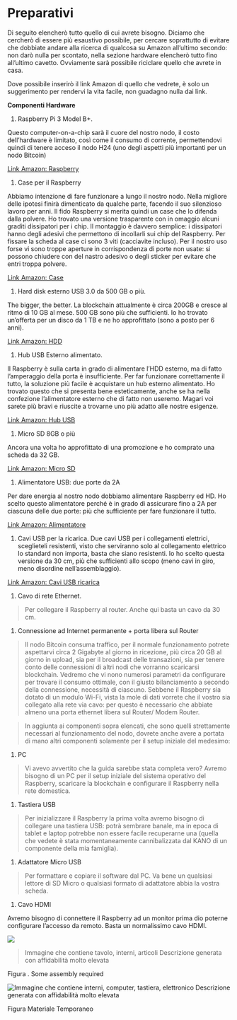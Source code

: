 # Preparativi

Di seguito elencherò tutto quello di cui avrete bisogno. Diciamo che cercherò di
essere più esaustivo possibile, per cercare soprattutto di evitare che dobbiate
andare alla ricerca di qualcosa su Amazon all’ultimo secondo: non darò nulla per
scontato, nella sezione hardware elencherò tutto fino all’ultimo cavetto.
Ovviamente sarà possibile riciclare quello che avrete in casa.

Dove possibile inserirò il link Amazon di quello che vedrete, è solo un
suggerimento per rendervi la vita facile, non guadagno nulla dai link.

**Componenti Hardware**

1.  Raspberry Pi 3 Model B+.

Questo computer-on-a-chip sarà il cuore del nostro nodo, il costo dell’hardware
è limitato, così come il consumo di corrente, permettendovi quindi di tenere
acceso il nodo H24 (uno degli aspetti più importanti per un nodo Bitcoin)

[Link Amazon:
Raspberry](https://www.amazon.it/gp/product/B07BDR5PDW/ref=oh_aui_detailpage_o01_s00?ie=UTF8&psc=1)

1.  Case per il Raspberry

Abbiamo intenzione di fare funzionare a lungo il nostro nodo. Nella migliore
delle ipotesi finirà dimenticato da qualche parte, facendo il suo silenzioso
lavoro per anni. Il fido Raspberry si merita quindi un case che lo difenda dalla
polvere. Ho trovato una versione trasparente con in omaggio alcuni graditi
dissipatori per i chip. Il montaggio è davvero semplice: i dissipatori hanno
degli adesivi che permettono di incollarli sui chip del Raspberry. Per fissare
la scheda al case ci sono 3 viti (cacciavite incluso). Per il nostro uso forse
vi sono troppe aperture in corrispondenza di porte non usate: si possono
chiudere con del nastro adesivo o degli sticker per evitare che entri troppa
polvere.

[Link Amazon:
Case](https://www.amazon.it/gp/product/B00UCSO6SW/ref=oh_aui_detailpage_o01_s00?ie=UTF8&psc=1)

1.  Hard disk esterno USB 3.0 da 500 GB o più.

The bigger, the better. La blockchain attualmente è circa 200GB e cresce al
ritmo di 10 GB al mese. 500 GB sono più che sufficienti. Io ho trovato
un’offerta per un disco da 1 TB e ne ho approfittato (sono a posto per 6 anni).

[Link Amazon:
HDD](https://www.amazon.it/gp/product/B07997KKSK/ref=oh_aui_detailpage_o01_s00?ie=UTF8&psc=1)

1.  Hub USB Esterno alimentato.

Il Raspberry è sulla carta in grado di alimentare l’HDD esterno, ma di fatto
l’amperaggio della porta è insufficiente. Per far funzionare correttamente il
tutto, la soluzione più facile è acquistare un hub esterno alimentato. Ho
trovato questo che si presenta bene esteticamente, anche se ha nella confezione
l’alimentatore esterno che di fatto non useremo. Magari voi sarete più bravi e
riuscite a trovarne uno più adatto alle nostre esigenze.

[Link Amazon: Hub
USB](https://www.amazon.it/gp/product/B0192W3HX8/ref=oh_aui_detailpage_o01_s00?ie=UTF8&psc=1)

1.  Micro SD 8GB o più

Ancora una volta ho approfittato di una promozione e ho comprato una scheda da
32 GB.

[Link Amazon: Micro
SD](https://www.amazon.it/gp/product/B06XFSZGCC/ref=oh_aui_detailpage_o01_s01?ie=UTF8&psc=1)

1.  Alimentatore USB: due porte da 2A

Per dare energia al nostro nodo dobbiamo alimentare Raspberry ed HD. Ho scelto
questo alimentatore perché è in grado di assicurare fino a 2A per ciascuna delle
due porte: più che sufficiente per fare funzionare il tutto.

[Link Amazon:
Alimentatore](https://www.amazon.it/gp/product/B01BELJRBQ/ref=oh_aui_detailpage_o00_s00?ie=UTF8&psc=1)

1.  Cavi USB per la ricarica. Due cavi USB per i collegamenti elettrici,
    sceglieteli resistenti, visto che serviranno solo al collegamento elettrico
    lo standard non importa, basta che siano resistenti. Io ho scelto questa
    versione da 30 cm, più che sufficienti allo scopo (meno cavi in giro, meno
    disordine nell’assemblaggio).

[Link Amazon: Cavi USB
ricarica](https://www.amazon.it/gp/product/B019PZPYK6/ref=oh_aui_detailpage_o00_s00?ie=UTF8&psc=1)

1.  Cavo di rete Ethernet.

>   Per collegare il Raspberry al router. Anche qui basta un cavo da 30 cm.

1.  Connessione ad Internet permanente + porta libera sul Router

>   Il nodo Bitcoin consuma traffico, per il normale funzionamento potrete
>   aspettarvi circa 2 Gigabyte al giorno in ricezione, più circa 20 GB al
>   giorno in upload, sia per il broadcast delle transazioni, sia per tenere
>   conto delle connessioni di altri nodi che vorranno scaricarsi blockchain.
>   Vedremo che vi nono numerosi parametri da configurare per trovare il consumo
>   ottimale, con il giusto bilanciamento a secondo della connessione, necessità
>   di ciascuno. Sebbene il Raspberry sia dotato di un modulo Wi-Fi, vista la
>   mole di dati vorrete che il vostro sia collegato alla rete via cavo: per
>   questo è necessario che abbiate almeno una porta ethernet libera sul Router/
>   Modem Router.

>   In aggiunta ai componenti sopra elencati, che sono quelli strettamente
>   necessari al funzionamento del nodo, dovrete anche avere a portata di mano
>   altri componenti solamente per il setup iniziale del medesimo:

1.  PC

>   Vi avevo avvertito che la guida sarebbe stata completa vero? Avremo bisogno
>   di un PC per il setup iniziale del sistema operativo del Raspberry,
>   scaricare la blockchain e configurare il Raspberry nella rete domestica.

1.  Tastiera USB

>   Per inizializzare il Raspberry la prima volta avremo bisogno di collegare
>   una tastiera USB: potrà sembrare banale, ma in epoca di tablet e laptop
>   potrebbe non essere facile recuperarne una (quella che vedete è stata
>   momentaneamente cannibalizzata dal KANO di un componente della mia
>   famiglia).

1.  Adattatore Micro USB

>   Per formattare e copiare il software dal PC. Va bene un qualsiasi lettore di
>   SD Micro o qualsiasi formato di adattatore abbia la vostra scheda.

1.  Cavo HDMI

Avremo bisogno di connettere il Raspberry ad un monitor prima dio poterne
configurare l’accesso da remoto. Basta un normalissimo cavo HDMI.

![](media/b8b345580e0b7bd33aaa3180414cc363.jpg)

>   Immagine che contiene tavolo, interni, articoli Descrizione generata con
>   affidabilità molto elevata

Figura . Some assembly required

![Immagine che contiene interni, computer, tastiera, elettronico Descrizione generata con affidabilità molto elevata](media/50d217771e5489e56ab3cf0472cbaecf.jpg)

Figura Materiale Temporaneo
